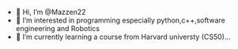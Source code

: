 - 👋 Hi, I’m @Mazzen22
- 👀 I’m interested in programming especially python,c++,software engineering and Robotics
- 🌱 I’m currently learning a course from Harvard universty (CS50)...
 


<!---
Mazzen22/Mazzen22 is a ✨ special ✨ repository because its `README.md` (this file) appears on your GitHub profile.
You can click the Preview link to take a look at your changes.
--->
